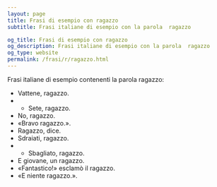 ```yaml
---
layout: page
title: Frasi di esempio con ragazzo 
subtitle: Frasi italiane di esempio con la parola  ragazzo

og_title: Frasi di esempio con ragazzo 
og_description: Frasi italiane di esempio con la parola  ragazzo
og_type: website
permalink: /frasi/r/ragazzo.html
---
```


Frasi italiane di esempio contenenti la parola ragazzo:


- Vattene, ragazzo.
- - Sete, ragazzo.
- No, ragazzo.
- «Bravo ragazzo.».
- Ragazzo, dice.
- Sdraiati, ragazzo.
- - Sbagliato, ragazzo.
- E giovane, un ragazzo.
- «Fantastico!» esclamò il ragazzo.
- «E niente ragazzo.».
